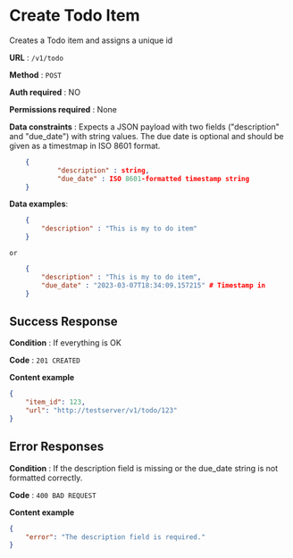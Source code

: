 # Create Todo Item
Creates a Todo item and assigns a unique id

**URL** : `/v1/todo`

**Method** : `POST`

**Auth required** : NO

**Permissions required** : None

**Data constraints** : Expects a JSON payload with two fields ("description" and "due_date") with string values.  The due date is optional and should be given as a timestmap in ISO 8601 format.

```json
	{
			"description" : string,
			"due_date" : ISO 8601-formatted timestamp string
	}
```

**Data examples**:

```json
	{
		"description" : "This is my to do item"
	}
```

	or 

```json
	{
		"description" : "This is my to do item",
		"due_date" : "2023-03-07T18:34:09.157215" # Timestamp in 
	}
```

## Success Response

**Condition** : If everything is OK

**Code** : `201 CREATED`

**Content example**

```json
{
    "item_id": 123,
    "url": "http://testserver/v1/todo/123"
}
```

## Error Responses

**Condition** : If the description field is missing or the due\_date string is not formatted correctly.

**Code** : `400 BAD REQUEST`

**Content example**

```json
{
    "error": "The description field is required."
}
```
